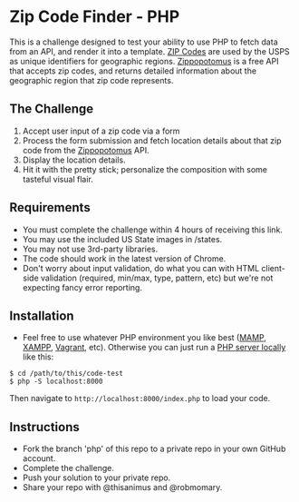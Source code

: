 # Zip Code Finder - PHP

This is a challenge designed to test your ability to use PHP to fetch data from an API, and render it into a template.  [ZIP Codes](https://en.wikipedia.org/wiki/ZIP_Code) are used by the USPS as unique identifiers for geographic regions. [Zippopotomus](https://zippopotam.us) is a free API that accepts zip codes, and returns detailed information about the geographic region that zip code represents.


## The Challenge

1. Accept user input of a zip code via a form
2. Process the form submission and fetch location details about that zip code from the [Zippopotomus](https://zippopotam.us) API.
3. Display the location details.
4. Hit it with the pretty stick; personalize the composition with some tasteful visual flair.

## Requirements

- You must complete the challenge within 4 hours of receiving this link.
- You may use the included US State images in /states.
- You may not use 3rd-party libraries.
- The code should work in the latest version of Chrome.
- Don't worry about input validation, do what you can with HTML client-side validation (required, min/max, type, pattern, etc) but we're not expecting fancy error reporting. 

## Installation

- Feel free to use whatever PHP environment you like best ([MAMP](https://www.mamp.info/en/mac/), [XAMPP](https://www.apachefriends.org/index.html), [Vagrant](https://www.vagrantup.com), etc).  Otherwise you can just run a [PHP server locally](https://www.php.net/manual/en/features.commandline.webserver.php) like this:

```
$ cd /path/to/this/code-test
$ php -S localhost:8000
```

Then navigate to `http://localhost:8000/index.php` to load your code.


## Instructions
- Fork the branch 'php' of this repo to a private repo in your own GitHub account.
- Complete the challenge.
- Push your solution to your private repo.
- Share your repo with @thisanimus and @robmomary.
